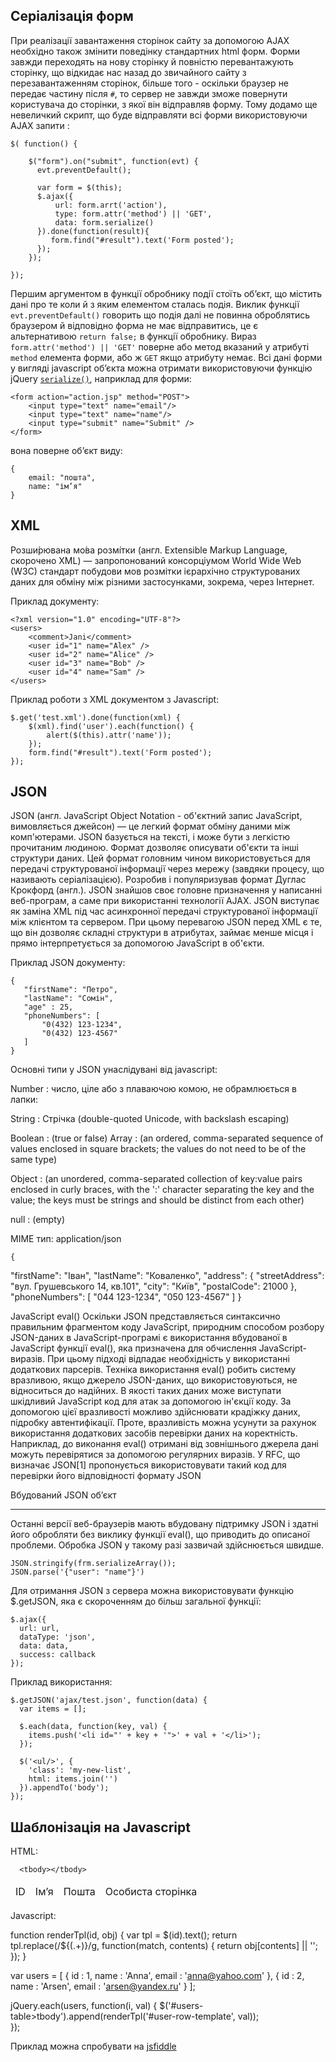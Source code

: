 Серіалізація форм
----------

При реалізації завантаження сторінок сайту за допомогою AJAX необхідно також змінити поведінку стандартних html форм. Форми завжди переходять на нову сторінку й повністю перевантажують сторінку, що відкидає нас назад до звичайного сайту з перезавантаженням сторінок, більше того - оскільки браузер не передає частину після `#`, то сервер не завжди зможе повернути користувача до сторінки, з якої він відправляв форму. Тому додамо ще невеличкий скрипт, що буде відправляти всі форми використовуючи AJAX запити :


	$( function() {

		$("form").on("submit", function(evt) {
		  evt.preventDefault();

		  var form = $(this);
		  $.ajax({
		      url: form.arrt('action'),
		      type: form.attr('method') || 'GET',
		      data: form.serialize()
		  }).done(function(result){
		  	 form.find("#result").text('Form posted');
		  });
		});

	});

Першим аргументом в функції обробнику події стоїть об’єкт, що містить дані про те коли й з яким елементом сталась подія. Виклик функції `evt.preventDefault()` говорить що подія далі не повинна оброблятись браузером й відповідно форма не має відправитись, це є альтернативою `return false;` в функції обробнику. Вираз `form.attr('method') || 'GET'` поверне або метод вказаний у атрибуті `method` елемента форми, або ж `GET` якщо атрибуту немає. Всі дані форми у вигляді javascript об’єкта можна отримати використовуючи функцію jQuery [`serialize()`](http://api.jquery.com/serialize/), наприклад для форми:

	<form action="action.jsp" method="POST">
	    <input type="text" name="email"/>
	    <input type="text" name="name"/>
	    <input type="submit" name="Submit" />
	</form>

вона поверне об’єкт виду:

	{
		email: "пошта",
		name: "ім’я"
	}


XML
-----

Розши́рювана мо́ва розмі́тки (англ. Extensible Markup Language, скорочено XML) — запропонований консорціумом World Wide Web (W3C) стандарт побудови мов розмітки ієрархічно структурованих даних для обміну між різними застосунками, зокрема, через Інтернет.

Приклад документу:

	<?xml version="1.0" encoding="UTF-8"?>
	<users>
	    <comment>Jani</comment>
	    <user id="1" name="Alex" />
	    <user id="2" name="Alice" />
	    <user id="3" name="Bob" />
	    <user id="4" name="Sam" />
	</users>

Приклад роботи з XML документом з Javascript:

	$.get('test.xml').done(function(xml) {
		$(xml).find('user').each(function() {
			alert($(this).attr('name'));
		});
		form.find("#result").text('Form posted');
	});


JSON
-----

JSON (англ. JavaScript Object Notation - об'єктний запис JavaScript, вимовляється джейсон) — це легкий формат обміну даними між комп'ютерами. JSON базується на тексті, і може бути з легкістю прочитаним людиною. Формат дозволяє описувати об'єкти та інші структури даних. Цей формат головним чином використовується для передачі структурованої інформації через мережу (завдяки процесу, що називають серіалізацією).
Розробив і популяризував формат Дуглас Крокфорд (англ.).
JSON знайшов своє головне призначення у написанні веб-програм, а саме при використанні технології AJAX. JSON виступає як заміна XML під час асинхронної передачі структурованої інформації між клієнтом та сервером. При цьому перевагою JSON перед XML є те, що він дозволяє складні структури в атрибутах, займає менше місця і прямо інтерпретується за допомогою JavaScript в об'єкти.

Приклад JSON документу:

	{
	   "firstName": "Петро",
	   "lastName": "Сомін",
	   "age" : 25,
	   "phoneNumbers": [
	       "0(432) 123-1234",
	       "0(432) 123-4567"
	   ]
	}

Основні типи у JSON унаслідувані від javascript:

Number
: число, ціле або з плаваючою комою, не обрамлюється в лапки:

String
: Стрічка
(double-quoted Unicode, with backslash escaping)

Boolean
: (true or false)
Array
: (an ordered, comma-separated sequence of values enclosed in square brackets; the values do not need to be of the same type)

Object
: (an unordered, comma-separated collection of key:value pairs enclosed in curly braces, with the ':' character separating the key and the value; the keys must be strings and should be distinct from each other)

null
: (empty)


MIME тип:	application/json

	{
   "firstName": "Іван",
   "lastName": "Коваленко",
   "address": {
       "streetAddress": "вул. Грушевського 14, кв.101",
       "city": "Київ",
       "postalCode": 21000
   },
   "phoneNumbers": [
       "044 123-1234",
       "050 123-4567"
   ]
}

JavaScript eval()
Оскільки JSON представляється синтаксично правильним фрагментом коду JavaScript, природним способом розбору JSON-даних в JavaScript-програмі є використання вбудованої в JavaScript функції eval(), яка призначена для обчислення JavaScript-виразів. При цьому підході відпадає необхідність у використанні додаткових парсерів.
Техніка використання eval() робить систему вразливою, якщо джерело JSON-даних, що використовуються, не відноситься до надійних. В якості таких даних може виступати шкідливий JavaScript код для атак за допомогою ін'єкції коду. За допомогою цієї вразливості можливо здійснювати крадіжку даних, підробку автентифікації. Проте, вразливість можна усунути за рахунок використання додаткових засобів перевірки даних на коректність. Наприклад, до виконання eval() отримані від зовнішнього джерела дані можуть перевірятися за допомогою регулярних виразів. У RFC, що визначає JSON[1] пропонується використовувати такий код для перевірки його відповідності формату JSON

Вбудований JSON об’єкт
______

Останні версії веб-браузерів мають вбудовану підтримку JSON і здатні його обробляти без виклику функції eval(), що приводить до 
описаної проблеми. Обробка JSON у такому разі зазвичай здійснюється швидше. 

	JSON.stringify(frm.serializeArray());
	JSON.parse('{"user": "name"}')

Для отримання JSON з сервера можна використовувати функцію $.getJSON, яка є скороченням до більш загальної функції:

	$.ajax({
	  url: url,
	  dataType: 'json',
	  data: data,
	  success: callback
	});

Приклад використання:

	$.getJSON('ajax/test.json', function(data) {
	  var items = [];
	 
	  $.each(data, function(key, val) {
	    items.push('<li id="' + key + '">' + val + '</li>');
	  });
	 
	  $('<ul/>', {
	    'class': 'my-new-list',
	    html: items.join('')
	  }).appendTo('body');
	});


Шаблонізація на Javascript
-------------

HTML:

  <table id="users-table">
      <thead>
          <tr>
              <td>ID</td>
              <td>Ім’я</td>
              <td>Пошта</td>
              <td>Особиста сторінка</td>
          </tr>
      </thead>
      
      <tbody></tbody>
  </table>
  
  <script id="user-row-template" type="text/html">
      <tr>
          <td>${id}</td>
          <td>${name}</td>
          <td>${email}</td>
          <td><a href="/users/${id}">Users link</a></td>
      </tr>
  </script>

Javascript:

  function renderTpl(id, obj) {
      var tpl = $(id).text();
      return tpl.replace(/\$\{(.+)\}/g, function(match, contents) {
          return obj[contents] || '';
      });
  }

  var users = [
      {
          id : 1,
          name : 'Anna',
          email : 'anna@yahoo.com'
      },
      {
          id : 2,
          name : 'Arsen',
          email : 'arsen@yandex.ru'
      }
  ];

  jQuery.each(users, function(i, val) {
    $('#users-table>tbody').append(renderTpl('#user-row-template', val));    
  });


Приклад можна спробувати на [jsfiddle](http://jsfiddle.net/6CM6B/)
